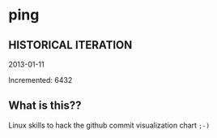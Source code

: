 # ping

## HISTORICAL ITERATION
2013-01-11

Incremented: 6432

## What is this?? 
Linux skills to hack the github commit visualization chart `;-)`
